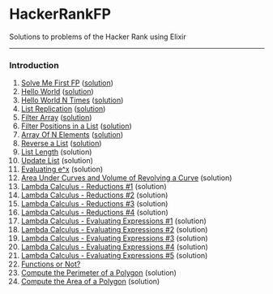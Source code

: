 # HackerRankFP
Solutions to problems of the Hacker Rank using Elixir

___

### Introduction
1. [Solve Me First FP](https://www.hackerrank.com/challenges/fp-solve-me-first/problem) ([solution](https://github.com/MarceloMPJ/HackerRankFP/blob/master/introduction/solve_me_first_fp.ex))
2. [Hello World](https://www.hackerrank.com/challenges/fp-hello-world/problem) ([solution](https://github.com/MarceloMPJ/HackerRankFP/blob/master/introduction/hello_world.ex))
3. [Hello World N Times](https://www.hackerrank.com/challenges/fp-hello-world-n-times/problem) ([solution](https://github.com/MarceloMPJ/HackerRankFP/blob/master/introduction/hello_world_n_times.ex))
4. [List Replication](https://www.hackerrank.com/challenges/fp-list-replication/problem) ([solution](https://github.com/MarceloMPJ/HackerRankFP/blob/master/introduction/list_replication.ex))
5. [Filter Array](https://www.hackerrank.com/challenges/fp-filter-array/problem) ([solution](https://github.com/MarceloMPJ/HackerRankFP/blob/master/introduction/filter_array.ex))
6. [Filter Positions in a List](https://www.hackerrank.com/challenges/fp-filter-positions-in-a-list/problem) ([solution](https://github.com/MarceloMPJ/HackerRankFP/blob/master/introduction/filter_positions_in_a_list.ex))
7. [Array Of N Elements](https://www.hackerrank.com/challenges/fp-array-of-n-elements/problem) ([solution](https://github.com/MarceloMPJ/HackerRankFP/blob/master/introduction/array_of_n_elements.ex))
8. [Reverse a List](https://www.hackerrank.com/challenges/fp-reverse-a-list/problem) ([solution](https://github.com/MarceloMPJ/HackerRankFP/blob/master/introduction/reverse_a_list.ex))
9. [List Length](https://www.hackerrank.com/challenges/fp-list-length/problem) (solution)
10. [Update List](https://www.hackerrank.com/challenges/fp-update-list/problem) (solution)
11. [Evaluating e^x](https://www.hackerrank.com/challenges/eval-ex/problem) (solution)
12. [Area Under Curves and Volume of Revolving a Curve](https://www.hackerrank.com/challenges/area-under-curves-and-volume-of-revolving-a-curv/problem) (solution)
13. [Lambda Calculus - Reductions #1](https://www.hackerrank.com/challenges/lambda-calculus-reductions-1/problem) (solution)
14. [Lambda Calculus - Reductions #2](https://www.hackerrank.com/challenges/lambda-calculus-reductions-2/problem) (solution)
15. [Lambda Calculus - Reductions #3](https://www.hackerrank.com/challenges/lambda-calculus-reductions-3/problem) (solution)
16. [Lambda Calculus - Reductions #4](https://www.hackerrank.com/challenges/lambda-calculus-reductions-4) (solution)
17. [Lambda Calculus - Evaluating Expressions #1](https://www.hackerrank.com/challenges/lambda-calculus-getting-started/problem) (solution)
18. [Lambda Calculus - Evaluating Expressions #2](https://www.hackerrank.com/challenges/lambda-calculus-understanding-the-syntax/problem) (solution)
19. [Lambda Calculus - Evaluating Expressions #3](https://www.hackerrank.com/challenges/lambda-calculus-evaluate-the-expression/problem) (solution)
20. [Lambda Calculus - Evaluating Expressions #4](https://www.hackerrank.com/challenges/lambda-calculus-evaluate-the-expression-1/problem) (solution)
21. [Lambda Calculus - Evaluating Expressions #5](https://www.hackerrank.com/challenges/lambda-calculus-evaluate-the-expression-2/problem) (solution)
22. [Functions or Not?](https://www.hackerrank.com/challenges/functions-or-not/problem)
23. [Compute the Perimeter of a Polygon](https://www.hackerrank.com/challenges/lambda-march-compute-the-perimeter-of-a-polygon/problem) (solution)
24. [Compute the Area of a Polygon](https://www.hackerrank.com/challenges/lambda-march-compute-the-area-of-a-polygon/problem) (solution)
